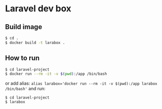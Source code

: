 # Laravel dev box

## Build image

```bash
$ cd .
$ docker build -t larabox .
```

## How to run

```bash
$ cd laravel-project
$ docker run --rm -it -v $(pwd):/app /bin/bash
```

or
add alias:
`alias larabox='docker run --rm -it -v $(pwd):/app larabox /bin/bash'`
and run:

```
$ cd laravel-project
$ larabox
```
